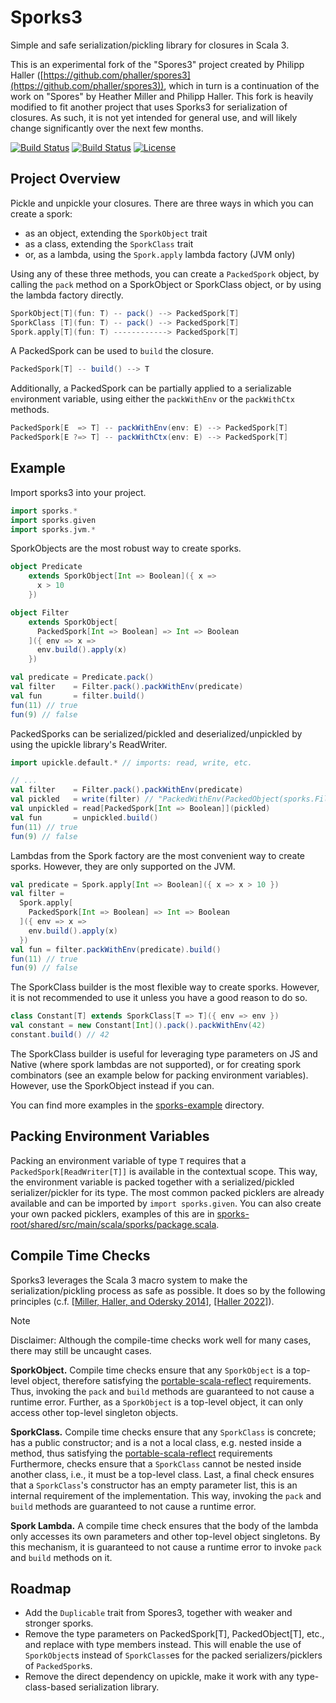 # Sporks3

Simple and safe serialization/pickling library for closures in Scala 3.

This is an experimental fork of the "Spores3" project created by Philipp Haller ([https://github.com/phaller/spores3](https://github.com/phaller/spores3)), which in turn is a continuation of the work on "Spores" by Heather Miller and Philipp Haller.
This fork is heavily modified to fit another project that uses Sporks3 for serialization of closures.
As such, it is not yet intended for general use, and will likely change significantly over the next few months.

[![Build Status](https://github.com/jspenger/sporks3/actions/workflows/root-build-test.yaml/badge.svg)](https://github.com/jspenger/sporks3/actions/workflows/root-build-test.yaml)
[![Build Status](https://github.com/jspenger/sporks3/actions/workflows/examples-build-test.yaml/badge.svg)](https://github.com/jspenger/sporks3/actions/workflows/examples-build-test.yaml)
[![License](https://img.shields.io/badge/License-Apache%202.0-blue.svg)](https://github.com/jspenger/sporks3/blob/main/LICENSE)

## Project Overview

Pickle and unpickle your closures.
There are three ways in which you can create a spork: 
- as an object, extending the `SporkObject` trait
- as a class, extending the `SporkClass` trait
- or, as a lambda, using the `Spork.apply` lambda factory (JVM only)

Using any of these three methods, you can create a `PackedSpork` object, by calling the `pack` method on a SporkObject or SporkClass object, or by using the lambda factory directly.
```scala
SporkObject[T](fun: T) -- pack() --> PackedSpork[T]
SporkClass [T](fun: T) -- pack() --> PackedSpork[T]
Spork.apply[T](fun: T) ------------> PackedSpork[T]
```

A PackedSpork can be used to `build` the closure. 
```scala
PackedSpork[T] -- build() --> T
```

Additionally, a PackedSpork can be partially applied to a serializable `env`ironment variable, using either the `packWithEnv` or the `packWithCtx` methods.
```scala
PackedSpork[E  => T] -- packWithEnv(env: E) --> PackedSpork[T]
PackedSpork[E ?=> T] -- packWithCtx(env: E) --> PackedSpork[T]
```

## Example

Import sporks3 into your project.

```scala
import sporks.*
import sporks.given
import sporks.jvm.*
```

SporkObjects are the most robust way to create sporks.
```scala
object Predicate
    extends SporkObject[Int => Boolean]({ x =>
      x > 10
    })

object Filter
    extends SporkObject[
      PackedSpork[Int => Boolean] => Int => Boolean
    ]({ env => x =>
      env.build().apply(x)
    })

val predicate = Predicate.pack()
val filter    = Filter.pack().packWithEnv(predicate)
val fun       = filter.build()
fun(11) // true
fun(9) // false
```

PackedSporks can be serialized/pickled and deserialized/unpickled by using the upickle library's ReadWriter.
```scala
import upickle.default.* // imports: read, write, etc.

// ...
val filter    = Filter.pack().packWithEnv(predicate)
val pickled   = write(filter) // "PackedWithEnv(PackedObject(sporks.Filter$),{"$type":"sporks.PackedObject","fun":"sporks.Predicate$"},PackedClass(sporks.package$PACKED_OBJECT_RW_T))"
val unpickled = read[PackedSpork[Int => Boolean]](pickled)
val fun       = unpickled.build()
fun(11) // true
fun(9) // false
```

Lambdas from the Spork factory are the most convenient way to create sporks.
However, they are only supported on the JVM.
```scala
val predicate = Spork.apply[Int => Boolean]({ x => x > 10 })
val filter =
  Spork.apply[
    PackedSpork[Int => Boolean] => Int => Boolean
  ]({ env => x =>
    env.build().apply(x)
  })
val fun = filter.packWithEnv(predicate).build()
fun(11) // true
fun(9) // false
```

The SporkClass builder is the most flexible way to create sporks.
However, it is not recommended to use it unless you have a good reason to do so.
```scala
class Constant[T] extends SporkClass[T => T]({ env => env })
val constant = new Constant[Int]().pack().packWithEnv(42)
constant.build() // 42
```

The SporkClass builder is useful for leveraging type parameters on JS and Native (where spork lambdas are not supported), or for creating spork combinators (see an example below for packing environment variables).
However, use the SporkObject instead if you can.

You can find more examples in the [sporks-example](sporks-example) directory.

## Packing Environment Variables

Packing an environment variable of type `T` requires that a `PackedSpork[ReadWriter[T]]` is available in the contextual scope.
This way, the environment variable is packed together with a serialized/pickled serializer/pickler for its type.
The most common packed picklers are already available and can be imported by `import sporks.given`.
You can also create your own packed picklers, examples of this are in [sporks-root/shared/src/main/scala/sporks/package.scala](sporks-root/shared/src/main/scala/sporks/package.scala).

## Compile Time Checks

Sporks3 leverages the Scala 3 macro system to make the serialization/pickling process as safe as possible.
It does so by the following principles (c.f. [[Miller, Haller, and Odersky 2014]](https://link.springer.com/chapter/10.1007/978-3-662-44202-9_13), [[Haller 2022]](https://dl.acm.org/doi/10.1145/3550198.3550428)).

> [!NOTE]
> Disclaimer: Although the compile-time checks work well for many cases, there may still be uncaught cases.

**SporkObject.**
Compile time checks ensure that any `SporkObject` is a top-level object, therefore satisfying the [portable-scala-reflect](https://github.com/portable-scala/portable-scala-reflect) requirements.
Thus, invoking the `pack` and `build` methods are guaranteed to not cause a runtime error.
Further, as a `SporkObject` is a top-level object, it can only access other top-level singleton objects.

**SporkClass.**
Compile time checks ensure that any `SporkClass` is concrete; has a public constructor; and is a not a local class, e.g. nested inside a method, thus satisfying the [portable-scala-reflect](https://github.com/portable-scala/portable-scala-reflect) requirements
Furthermore, checks ensure that a `SporkClass` cannot be nested inside another class, i.e., it must be a top-level class.
Last, a final check ensures that a `SporkClass`'s constructor has an empty parameter list, this is an internal requirement of the implementation.
This way, invoking the `pack` and `build` methods are guaranteed to not cause a runtime error.

**Spork Lambda.**
A compile time check ensures that the body of the lambda only accesses its own parameters and other top-level object singletons.
By this mechanism, it is guaranteed to not cause a runtime error to invoke `pack` and `build` methods on it.

## Roadmap

- Add the `Duplicable` trait from Spores3, together with weaker and stronger sporks.
- Remove the type parameters on PackedSpork[T], PackedObject[T], etc., and replace with type members instead. This will enable the use of `SporkObject`s instead of `SporkClass`es for the packed serializers/picklers of `PackedSpork`s.
- Remove the direct dependency on upickle, make it work with any type-class-based serialization library.
